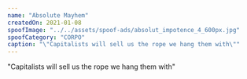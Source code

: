 ```yaml
---
name: "Absolute Mayhem"
createdOn: 2021-01-08
spoofImage: "../../assets/spoof-ads/absolut_impotence_4_600px.jpg"
spoofCategory: "CORPO"
caption: "\"Capitalists will sell us the rope we hang them with\""
---
```


"Capitalists will sell us the rope we hang them with"
